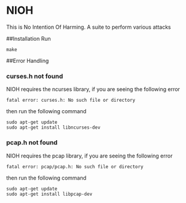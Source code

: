 # NIOH
This is No Intention Of Harming. A suite to perform various attacks

##Installation
Run 
```
make
```

##Error Handling

### curses.h not found
NIOH requires the ncurses library, if you are seeing the following error
```
fatal error: curses.h: No such file or directory
```
then run the following command
```
sudo apt-get update
sudo apt-get install libncurses-dev
```

### pcap.h not found
NIOH requires the pcap library, if you are seeing the following error
```
fatal error: pcap/pcap.h: No such file or directory
```
then run the following command
```
sudo apt-get update
sudo apt-get install libpcap-dev
```
